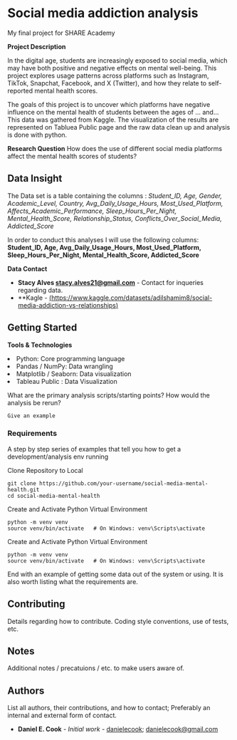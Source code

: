 # Social media addiction analysis
My final project for SHARE Academy  

__Project Description__

In the digital age, students are increasingly exposed to social media, which may have both positive and negative effects on mental well-being. This project explores usage patterns across platforms such as Instagram, TikTok, Snapchat, Facebook, and X (Twitter), and how they relate to self-reported mental health scores.

The goals of this project is to uncover which platforms have negative influence on the mental health of students between the ages of ... and... This data was gathered from Kaggle. The visualization of the results are represented on Tabluea Public page and the raw data clean up and analysis is done with python.

__Research Question__
How does the use of different social media platforms affect the mental health scores of students?

## Data Insight

The Data set is a table containing the columns :
*Student_ID,
Age,
Gender,
Academic_Level,
Country,
Avg_Daily_Usage_Hours,
Most_Used_Platform,
Affects_Academic_Performance,
Sleep_Hours_Per_Night,
Mental_Health_Score,
Relationship_Status,
Conflicts_Over_Social_Media,
Addicted_Score*

In order to conduct this analyses I will use the following columns:
**Student_ID, 
Age,
Avg_Daily_Usage_Hours,
Most_Used_Platform,
Sleep_Hours_Per_Night,
Mental_Health_Score,
Addicted_Score**


__Data Contact__


* **Stacy Alves <stacy.alves21@gmail.com>** - Contact for inqueries regarding data.
* **Kagle -  [(https://www.kaggle.com/datasets/adilshamim8/social-media-addiction-vs-relationships)](url)


## Getting Started

__Tools & Technologies__

<li> Python: Core programming language

<li> Pandas / NumPy: Data wrangling

<li> Matplotlib / Seaborn: Data visualization

<li> Tableau Public : Data Visualization </li>


What are the primary analysis scripts/starting points? How would the analysis be rerun?

```
Give an example
```

### Requirements

A step by step series of examples that tell you how to get a development/analysis env running

Clone Repository to Local 

```
git clone https://github.com/your-username/social-media-mental-health.git
cd social-media-mental-health
```

Create and Activate Python Virtual Environment 

```
python -m venv venv
source venv/bin/activate   # On Windows: venv\Scripts\activate

```

Create and Activate Python Virtual Environment 

```
python -m venv venv
source venv/bin/activate   # On Windows: venv\Scripts\activate

```

End with an example of getting some data out of the system or using. It is also worth listing what the requirements are.

## Contributing

Details regarding how to contribute. Coding style conventions, use of tests, etc.

## Notes

Additional notes / precatuions / etc. to make users aware of.

## Authors

List all authors, their contributions, and how to contact; Preferably an internal and external form of contact.

* **Daniel E. Cook** - *Initial work* - [danielecook](https://github.com/danielecook); danielecook@gmail.com


